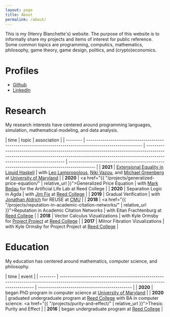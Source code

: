 ```yaml
---
layout: page
title: About
permalink: /about/
---
```


This is my (Henry Blanchette's) website. The purpose of this website is to
informally share my projects and items of interest for public reference. Some
common topics are programming, computics, mathematics, philosophy, game theory,
game design, politics, and (crypto)economics.

# Profiles

- [Github](https://github.com/riib11)
- [LinkedIn](https://www.linkedin.com/in/henry-blanchette-520542a1/)

# Research

My research interests have centered around programming languages, simulation,
mathematical modeling, and data analysis.

| time     | topic                                                                                                     | association                                                                                                                                                                                        |
| -------- | --------------------------------------------------------------------------------------------------------- | -------------------------------------------------------------------------------------------------------------------------------------------------------------------------------------------------- | ------------------------------------------------------------------------------------------- |
| **2021** | <a href=https://github.com/Riib11/liquid-monadic-selectionsort>Extensional Equality in Liquid Haskell</a> | with [Leo Lampropolous](https://lemonidas.github.io), [Niki Vazou](https://nikivazou.github.io), and [Michael Greenberg](https://mgree.github.io) at [University of Maryland](https://www.umd.edu) |
| **2020** | <a href="{{ "/projects/generalized-price-equation/"                                                       | relative_url }}">Generalized Price Equation</a>                                                                                                                                                    | with [Mark Bedau](http://people.reed.edu/~mab/) for the Artificial Life Lab at Reed College |
| **2020** | Separation Logic in Agda                                                                                  | with [Jim Fix](https://jimfix.github.io) at [Reed College](https://www.reed.edu)                                                                                                                   |
| **2019** | Gradual Verification                                                                                      | with [Jonathan Aldrich](http://www.cs.cmu.edu/~aldrich/) for REUSE at [CMU](https://www.cs.cmu.edu)                                                                                                |
| **2018** | <a href="{{ "/projects/reputation-in-academic-citation-networks/"                                         | relative_url }}">Reputation in Academic Citation Networks</a>                                                                                                                                      | with Eitan Frachtenburg at [Reed College](https://www.reed.edu)                             |
| **2018** | Vector Calculus Vizualizations                                                                            | with Kyle Ormsby for [Project Project](http://people.reed.edu/~ormsbyk/projectproject/posts/milnor-fibrations.html) at [Reed College](https://www.reed.edu)                                        |
| **2017** | Milnor Fibration Vizualizations                                                                           | with Kyle Ormsby for Project Project at [Reed College](https://www.reed.edu)                                                                                                                       |

# Education

My education has centered around mathematics, computer science, and philosophy.

| time     | event                                                                                                                                           |
| -------- | ----------------------------------------------------------------------------------------------------------------------------------------------- | ---------------------------------------------- |
| **2020** | began PhD program in computer science at [University of Maryland](https://umd.edu)                                                              |
| **2020** | graduated undergraduate program at [Reed College](https://www.reed.edu) with BA in computer science. <a href="{{ "/projects/purity-and-effect/" | relative_url }}">Thesis: Purity and Effect</a> |
| **2016** | began undergraduate program at [Reed College](https://www.reed.edu)                                                                             |
